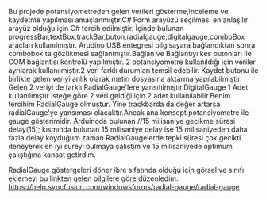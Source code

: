 Bu projede potansiyometreden gelen verileri gösterme,inceleme ve kaydetme yapılması amaçlanmıştır.C# Form arayüzü seçilmesi en anlaşılır arayüz olduğu için C# tercih edilmiştir.
İçinde bulunan progressBar,textBox,trackBar,buton,radialgauge,digitalgauge,comboBox araçları kullanılmıştır.
Arudino USB entegresi bilgisayara bağlandıktan sonra combobox'ta gözükmesi sağlanmıştır.Bağlan ve Bağlantıyı kes butonları ile COM bağlantısı kontrolü yapılmıştır.
2 potansiyometre kullanıldığı için veriler ayrılarak kullanılmıştır.2 veri farklı durumları temsil edebilir.
Kaydet butonu ile birlikte gelen veriyi anlık olarak metin dosyasına aktarma yapılabilmiştir.
Gelen 2 veriyi de farklı RadialGauge'lere yansıtılmıştır.DigitalGauge 1 Adet kullanılmıştır isteğe göre 2 veri geldiği için 2 adet kullanılabilir.Benim tercihim RadialGauge olmuştur.
Yine trackbarda da değer artarsa radialGauge'ye yansıması olacaktır.Ancak ana konsept potansiyometre ile gauge gösterimidir.
Arduinoda bulunan    //15 milisaniye gecikme süresi 
                    delay(15);                             kısmında bulunan 15 milisaniye delay ise 15 milisaniyeden daha fazla delay koyduğum zaman RadialGaugelerde tepki süresi çok gecikti
deneyerek en iyi süreyi bulmaya çalıştım ve 15 milisaniyede optimum çalıştığına kanaat getirdim.

RadialGauge göstergeleri döner ibre sıfatında olduğu için görsel ve sınıfı eklemeyi bu linkten gelen bilgilere göre düzenledim.
https://help.syncfusion.com/windowsforms/radial-gauge/radial-gauge




